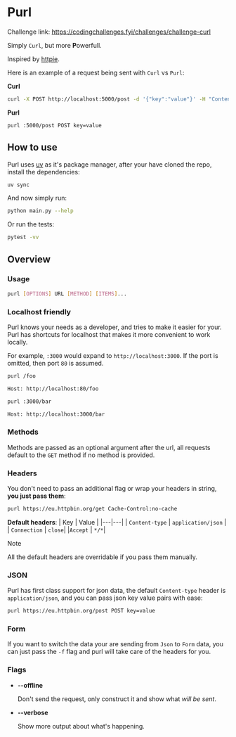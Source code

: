 # Purl

Challenge link: https://codingchallenges.fyi/challenges/challenge-curl

Simply `Curl`, but more **P**owerfull.

Inspired by [httpie](https://httpie.io/cli).

Here is an example of a request being sent with `Curl` vs `Purl`:

**Curl**

```sh
curl -X POST http://localhost:5000/post -d '{"key":"value"}' -H "Content-type:application/json"
```

**Purl**

```sh
purl :5000/post POST key=value
```

## How to use

Purl uses [uv](https://docs.astral.sh/uv/) as it's package manager, after your have cloned the repo, install the dependencies:

```sh
uv sync
```

And now simply run:

```sh
python main.py --help
```

Or run the tests:

```sh
pytest -vv
```

## Overview

### Usage

```sh
purl [OPTIONS] URL [METHOD] [ITEMS]...
```

### Localhost friendly

Purl knows your needs as a developer, and tries to make it easier for your. Purl has shortcuts for localhost that makes it more convenient to work locally.

For example, `:3000` would expand to `http://localhost:3000`. If the port is omitted, then port `80` is assumed.

```sh
purl /foo

Host: http://localhost:80/foo
```

```sh
purl :3000/bar

Host: http://localhost:3000/bar
```

### Methods

Methods are passed as an optional argument after the url, all requests default to the `GET` method if no method is provided.

### Headers

You don't need to pass an additional flag or wrap your headers in string, **you just pass them**:

```sh
purl https://eu.httpbin.org/get Cache-Control:no-cache
```

**Default headers**:
| Key | Value |
|---|---|
| `Content-type` | `application/json` |
| `Connection` | `close`|
|`Accept` | `*/*`|

> [!NOTE]
> All the default headers are overridable if you pass them manually.

### JSON

Purl has first class support for json data, the default `Content-type` header is `application/json`, and you can pass json key value pairs with ease:

```sh
purl https://eu.httpbin.org/post POST key=value
```

### Form

If you want to switch the data your are sending from `Json` to `Form` data, you can just pass the `-f` flag and purl will take care of the headers for you.

### Flags

- **--offline**

  Don't send the request, only construct it and show what _will be sent_.

- **--verbose**

  Show more output about what's happening.
